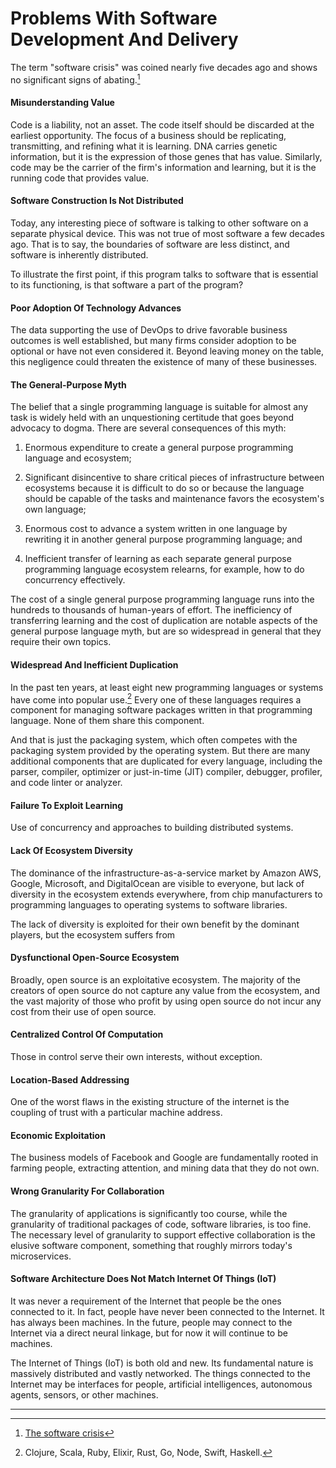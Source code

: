 # Problems With Software Development And Delivery

The term "software crisis" was coined nearly five decades ago and shows no significant signs of abating.[^3]

#### Misunderstanding Value

Code is a liability, not an asset. The code itself should be discarded at the earliest opportunity. The focus of a business should be replicating, transmitting, and refining what it is learning. DNA carries genetic information, but it is the expression of those genes that has value. Similarly, code may be the carrier of the firm's information and learning, but it is the running code that provides value.

#### Software Construction Is Not Distributed

Today, any interesting piece of software is talking to other software on a separate physical device. This was not true of most software a few decades ago. That is to say, the boundaries of software are less distinct, and software is inherently distributed.

To illustrate the first point, if this program talks to software that is essential to its functioning, is that software a part of the program?

#### Poor Adoption Of Technology Advances

The data supporting the use of DevOps to drive favorable business outcomes is well established, but many firms consider adoption to be optional or have not even considered it. Beyond leaving money on the table, this negligence could threaten the existence of many of these businesses.

#### The General-Purpose Myth

The belief that a single programming language is suitable for almost any task is widely held with an unquestioning certitude that goes beyond advocacy to dogma. There are several consequences of this myth:

  1. Enormous expenditure to create a general purpose programming language and ecosystem;

  1. Significant disincentive to share critical pieces of infrastructure between ecosystems because it is difficult to do so or because the language should be capable of the tasks and maintenance favors the ecosystem's own language;

  1. Enormous cost to advance a system written in one language by rewriting it in another general purpose programming language; and

  1. Inefficient transfer of learning as each separate general purpose programming language ecosystem relearns, for example, how to do concurrency effectively.

The cost of a single general purpose programming language runs into the hundreds to thousands of human-years of effort. The inefficiency of transferring learning and the cost of duplication are notable aspects of the general purpose language myth, but are so widespread in general that they require their own topics.

#### Widespread And Inefficient Duplication

In the past ten years, at least eight new programming languages or systems have come into popular use.[^4] Every one of these languages requires a component for managing software packages written in that programming language. None of them share this component.

And that is just the packaging system, which often competes with the packaging system provided by the operating system. But there are many additional components that are duplicated for every language, including the parser, compiler, optimizer or just-in-time (JIT) compiler, debugger, profiler, and code linter or analyzer.


#### Failure To Exploit Learning

Use of concurrency and approaches to building distributed systems.

#### Lack Of Ecosystem Diversity

The dominance of the infrastructure-as-a-service market by Amazon AWS, Google, Microsoft, and DigitalOcean are visible to everyone, but lack of diversity in the ecosystem extends everywhere, from chip manufacturers to programming languages to operating systems to software libraries.

The lack of diversity is exploited for their own benefit by the dominant players, but the ecosystem suffers from

#### Dysfunctional Open-Source Ecosystem

Broadly, open source is an exploitative ecosystem. The majority of the creators of open source do not capture any value from the ecosystem, and the vast majority of those who profit by using open source do not incur any cost from their use of open source.

#### Centralized Control Of Computation

Those in control serve their own interests, without exception.

#### Location-Based Addressing

One of the worst flaws in the existing structure of the internet is the coupling of trust with a particular machine address.

#### Economic Exploitation

The business models of Facebook and Google are fundamentally rooted in farming people, extracting attention, and mining data that they do not own.

#### Wrong Granularity For Collaboration

The granularity of applications is significantly too course, while the granularity of traditional packages of code, software libraries, is too fine. The necessary level of granularity to support effective collaboration is the elusive software component, something that roughly mirrors today's microservices.

#### Software Architecture Does Not Match Internet Of Things (IoT)

It was never a requirement of the Internet that people be the ones connected to it. In fact, people have never been connected to the Internet. It has always been machines. In the future, people may connect to the Internet via a direct neural linkage, but for now it will continue to be machines.

The Internet of Things (IoT) is both old and new. Its fundamental nature is massively distributed and vastly networked. The things connected to the Internet may be interfaces for people, artificial intelligences, autonomous agents, sensors, or other machines.

---

[^3]: [The software crisis](https://en.wikipedia.org/wiki/Software_crisis)
[^4]: Clojure, Scala, Ruby, Elixir, Rust, Go, Node, Swift, Haskell.
